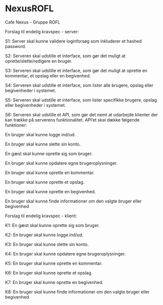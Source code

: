 # NexusROFL
Cafe Nexus - Gruppe ROFL


Forslag til endelig kravspec - server:

S1: Server skal kunne validere loginforsøg som inkluderer et hashed password.

S2: Serveren skal udstille et interface, som gør det muligt at oprette/slette/redigere en bruger.

S3: Serveren skal udstille et interface, som gør det muligt at oprette en kommentar, et opslag eller en begivenhed.

S4: Serveren skal udstille et interface, som lister alle brugere, opslag eller begivenheder i systemet.

S5: Serveren skal udstille et interface, som lister specifikke brugere, opslag eller begivenheder i systemet.

S6: Serveren skal udstille et API, som gør det nemt at udarbejde klienter der kan trække på serverens funktionalitet. API’et skal dække følgende funktioner:

En bruger skal kunne logge ind/ud.

En bruger skal kunne slette sin konto.

En gæst skal kunne oprette sig som bruger.

En bruger skal kunne opdatere egne brugeroplysninger.

En bruger skal kunne oprette en kommentar.

En bruger skal kunne oprette et opslag.

En bruger skal kunne oprette en begivenhed.

En bruger skal kunne finde informationer om den valgte bruger eller begivenhed


Forslag til endelig kravspec - klient:

K1: En gæst skal kunne oprette sig som bruger.

K2: En bruger skal kunne logge ind/ud.

K3: En bruger skal kunne slette sin konto.

K4: En bruger skal kunne opdatere egne brugeroplysninger.

K5: En bruger skal kunne oprette en kommentar.

K6: En bruger skal kunne oprette et opslag.

K7: En bruger skal kunne oprette en begivenhed.

K8: En bruger skal kunne finde informationer om den valgte bruger eller begivenhed

